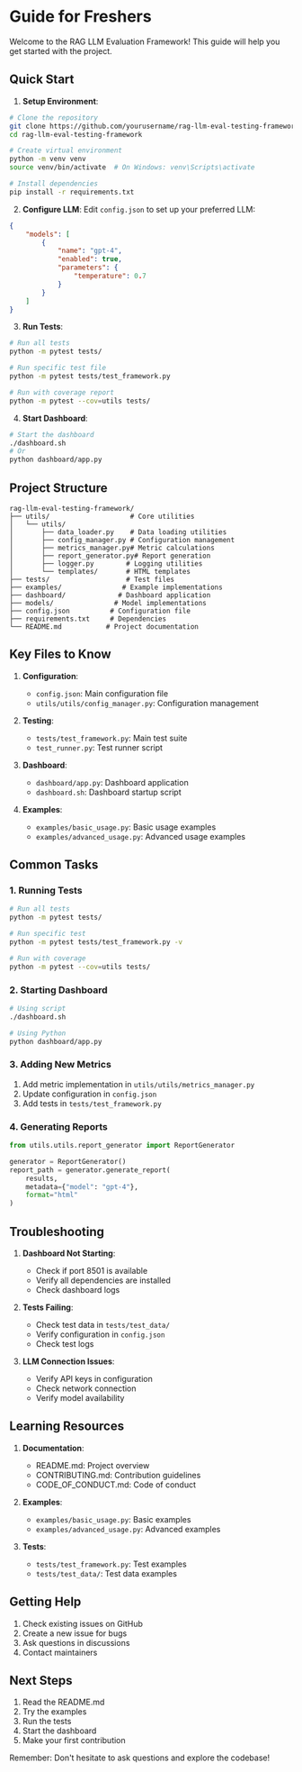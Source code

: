 # Guide for Freshers

Welcome to the RAG LLM Evaluation Framework! This guide will help you get started with the project.

## Quick Start

1. **Setup Environment**:
```bash
# Clone the repository
git clone https://github.com/yourusername/rag-llm-eval-testing-framework.git
cd rag-llm-eval-testing-framework

# Create virtual environment
python -m venv venv
source venv/bin/activate  # On Windows: venv\Scripts\activate

# Install dependencies
pip install -r requirements.txt
```

2. **Configure LLM**:
Edit `config.json` to set up your preferred LLM:
```json
{
    "models": [
        {
            "name": "gpt-4",
            "enabled": true,
            "parameters": {
                "temperature": 0.7
            }
        }
    ]
}
```

3. **Run Tests**:
```bash
# Run all tests
python -m pytest tests/

# Run specific test file
python -m pytest tests/test_framework.py

# Run with coverage report
python -m pytest --cov=utils tests/
```

4. **Start Dashboard**:
```bash
# Start the dashboard
./dashboard.sh
# Or
python dashboard/app.py
```

## Project Structure

```
rag-llm-eval-testing-framework/
├── utils/                    # Core utilities
│   └── utils/
│       ├── data_loader.py    # Data loading utilities
│       ├── config_manager.py # Configuration management
│       ├── metrics_manager.py# Metric calculations
│       ├── report_generator.py# Report generation
│       ├── logger.py        # Logging utilities
│       └── templates/       # HTML templates
├── tests/                   # Test files
├── examples/               # Example implementations
├── dashboard/             # Dashboard application
├── models/               # Model implementations
├── config.json          # Configuration file
├── requirements.txt     # Dependencies
└── README.md           # Project documentation
```

## Key Files to Know

1. **Configuration**:
   - `config.json`: Main configuration file
   - `utils/utils/config_manager.py`: Configuration management

2. **Testing**:
   - `tests/test_framework.py`: Main test suite
   - `test_runner.py`: Test runner script

3. **Dashboard**:
   - `dashboard/app.py`: Dashboard application
   - `dashboard.sh`: Dashboard startup script

4. **Examples**:
   - `examples/basic_usage.py`: Basic usage examples
   - `examples/advanced_usage.py`: Advanced usage examples

## Common Tasks

### 1. Running Tests
```bash
# Run all tests
python -m pytest tests/

# Run specific test
python -m pytest tests/test_framework.py -v

# Run with coverage
python -m pytest --cov=utils tests/
```

### 2. Starting Dashboard
```bash
# Using script
./dashboard.sh

# Using Python
python dashboard/app.py
```

### 3. Adding New Metrics
1. Add metric implementation in `utils/utils/metrics_manager.py`
2. Update configuration in `config.json`
3. Add tests in `tests/test_framework.py`

### 4. Generating Reports
```python
from utils.utils.report_generator import ReportGenerator

generator = ReportGenerator()
report_path = generator.generate_report(
    results,
    metadata={"model": "gpt-4"},
    format="html"
)
```

## Troubleshooting

1. **Dashboard Not Starting**:
   - Check if port 8501 is available
   - Verify all dependencies are installed
   - Check dashboard logs

2. **Tests Failing**:
   - Check test data in `tests/test_data/`
   - Verify configuration in `config.json`
   - Check test logs

3. **LLM Connection Issues**:
   - Verify API keys in configuration
   - Check network connection
   - Verify model availability

## Learning Resources

1. **Documentation**:
   - README.md: Project overview
   - CONTRIBUTING.md: Contribution guidelines
   - CODE_OF_CONDUCT.md: Code of conduct

2. **Examples**:
   - `examples/basic_usage.py`: Basic examples
   - `examples/advanced_usage.py`: Advanced examples

3. **Tests**:
   - `tests/test_framework.py`: Test examples
   - `tests/test_data/`: Test data examples

## Getting Help

1. Check existing issues on GitHub
2. Create a new issue for bugs
3. Ask questions in discussions
4. Contact maintainers

## Next Steps

1. Read the README.md
2. Try the examples
3. Run the tests
4. Start the dashboard
5. Make your first contribution

Remember: Don't hesitate to ask questions and explore the codebase! 